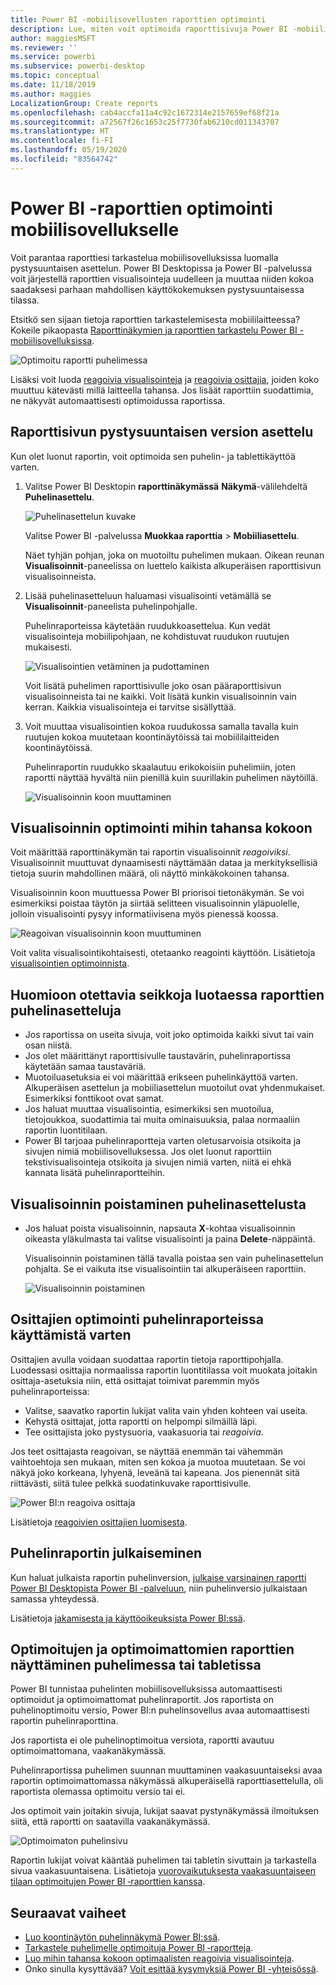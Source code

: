 ```yaml
---
title: Power BI -mobiilisovellusten raporttien optimointi
description: Lue, miten voit optimoida raporttisivuja Power BI -mobiilisovelluksille luomalla raportista erityisesti puhelimiin ja tabletteihin soveltuvan pystysuuntaisen version.
author: maggiesMSFT
ms.reviewer: ''
ms.service: powerbi
ms.subservice: powerbi-desktop
ms.topic: conceptual
ms.date: 11/18/2019
ms.author: maggies
LocalizationGroup: Create reports
ms.openlocfilehash: cab4accfa11a4c92c1672314e2157659ef68f21a
ms.sourcegitcommit: a72567f26c1653c25f7730fab6210cd011343707
ms.translationtype: HT
ms.contentlocale: fi-FI
ms.lasthandoff: 05/19/2020
ms.locfileid: "83564742"
---
```

# <a name="optimize-power-bi-reports-for-the-mobile-app"></a>Power BI -raporttien optimointi mobiilisovellukselle
Voit parantaa raporttiesi tarkastelua mobiilisovelluksissa luomalla pystysuuntaisen asettelun. Power BI Desktopissa ja Power BI -palvelussa voit järjestellä raporttien visualisointeja uudelleen ja muuttaa niiden kokoa saadaksesi parhaan mahdollisen käyttökokemuksen pystysuuntaisessa tilassa.  

Etsitkö sen sijaan tietoja raporttien tarkastelemisesta mobiililaitteessa? Kokeile pikaopasta [Raporttinäkymien ja raporttien tarkastelu Power BI -mobiilisovelluksissa](../consumer/mobile/mobile-apps-quickstart-view-dashboard-report.md).

![Optimoitu raportti puhelimessa](media/desktop-create-phone-report/desktop-create-phone-report-1.png)

Lisäksi voit luoda [reagoivia visualisointeja](#optimize-a-visual-for-any-size) ja [reagoivia osittajia](#enhance-slicers-to-work-well-in-phone-reports), joiden koko muuttuu kätevästi millä laitteella tahansa. Jos lisäät raporttiin suodattimia, ne näkyvät automaattisesti optimoidussa raportissa.

## <a name="lay-out-a-portrait-version-of-a-report-page"></a>Raporttisivun pystysuuntaisen version asettelu

Kun olet luonut raportin, voit optimoida sen puhelin- ja tablettikäyttöä varten.

1. Valitse Power BI Desktopin **raporttinäkymässä** **Näkymä**-välilehdeltä **Puhelinasettelu**.  
   
    ![Puhelinasettelun kuvake](media/desktop-create-phone-report/desktop-create-phone-report-3.png)
   
    Valitse Power BI -palvelussa **Muokkaa raporttia** > **Mobiiliasettelu**.

    Näet tyhjän pohjan, joka on muotoiltu puhelimen mukaan. Oikean reunan **Visualisoinnit**-paneelissa on luettelo kaikista alkuperäisen raporttisivun visualisoinneista.

1. Lisää puhelinasetteluun haluamasi visualisointi vetämällä se **Visualisoinnit**-paneelista puhelinpohjalle.
   
    Puhelinraporteissa käytetään ruudukkoasettelua. Kun vedät visualisointeja mobiilipohjaan, ne kohdistuvat ruudukon ruutujen mukaisesti.
   
    ![Visualisointien vetäminen ja pudottaminen](media/desktop-create-phone-report/desktop-create-phone-report-4.gif)
   
    Voit lisätä puhelimen raporttisivulle joko osan pääraporttisivun visualisoinneista tai ne kaikki. Voit lisätä kunkin visualisoinnin vain kerran. Kaikkia visualisointeja ei tarvitse sisällyttää.

1. Voit muuttaa visualisointien kokoa ruudukossa samalla tavalla kuin ruutujen kokoa muutetaan koontinäytöissä tai mobiililaitteiden koontinäytöissä.
   
   Puhelinraportin ruudukko skaalautuu erikokoisiin puhelimiin, joten raportti näyttää hyvältä niin pienillä kuin suurillakin puhelimen näytöillä.
   
   ![Visualisoinnin koon muuttaminen](media/desktop-create-phone-report/desktop-create-phone-report-5.gif)

## <a name="optimize-a-visual-for-any-size"></a>Visualisoinnin optimointi mihin tahansa kokoon
Voit määrittää raporttinäkymän tai raportin visualisoinnit *reagoiviksi*. Visualisoinnit muuttuvat dynaamisesti näyttämään dataa ja merkityksellisiä tietoja suurin mahdollinen määrä, oli näyttö minkäkokoinen tahansa. 

Visualisoinnin koon muuttuessa Power BI priorisoi tietonäkymän. Se voi esimerkiksi poistaa täytön ja siirtää selitteen visualisoinnin yläpuolelle, jolloin visualisointi pysyy informatiivisena myös pienessä koossa.

![Reagoivan visualisoinnin koon muuttuminen](media/desktop-create-phone-report/desktop-create-phone-report-6.gif)

Voit valita visualisointikohtaisesti, otetaanko reagointi käyttöön. Lisätietoja [visualisointien optimoinnista](../visuals/power-bi-report-visualizations.md).

## <a name="considerations-when-creating-phone-report-layouts"></a>Huomioon otettavia seikkoja luotaessa raporttien puhelinasetteluja
* Jos raportissa on useita sivuja, voit joko optimoida kaikki sivut tai vain osan niistä. 
* Jos olet määrittänyt raporttisivulle taustavärin, puhelinraportissa käytetään samaa taustaväriä.
* Muotoiluasetuksia ei voi määrittää erikseen puhelinkäyttöä varten. Alkuperäisen asettelun ja mobiiliasettelun muotoilut ovat yhdenmukaiset. Esimerkiksi fonttikoot ovat samat.
* Jos haluat muuttaa visualisointia, esimerkiksi sen muotoilua, tietojoukkoa, suodattimia tai muita ominaisuuksia, palaa normaaliin raportin luontitilaan.
* Power BI tarjoaa puhelinraportteja varten oletusarvoisia otsikoita ja sivujen nimiä mobiilisovelluksessa. Jos olet luonut raporttiin tekstivisualisointeja otsikoita ja sivujen nimiä varten, niitä ei ehkä kannata lisätä puhelinraportteihin.     

## <a name="remove-a-visual-from-the-phone-layout"></a>Visualisoinnin poistaminen puhelinasettelusta
* Jos haluat poista visualisoinnin, napsauta **X**-kohtaa visualisoinnin oikeasta yläkulmasta tai valitse visualisointi ja paina **Delete**-näppäintä.
  
   Visualisoinnin poistaminen tällä tavalla poistaa sen vain puhelinasettelun pohjalta. Se ei vaikuta itse visualisointiin tai alkuperäiseen raporttiin.
  
   ![Visualisoinnin poistaminen](media/desktop-create-phone-report/desktop-create-phone-report-7.gif)

## <a name="enhance-slicers-to-work-well-in-phone-reports"></a>Osittajien optimointi puhelinraporteissa käyttämistä varten
Osittajien avulla voidaan suodattaa raportin tietoja raporttipohjalla. Luodessasi osittajia normaalissa raportin luontitilassa voit muokata joitakin osittaja-asetuksia niin, että osittajat toimivat paremmin myös puhelinraporteissa:

* Valitse, saavatko raportin lukijat valita vain yhden kohteen vai useita.
* Kehystä osittajat, jotta raportti on helpompi silmäillä läpi.
* Tee osittajista joko pystysuoria, vaakasuoria tai *reagoivia*. 

Jos teet osittajasta reagoivan, se näyttää enemmän tai vähemmän vaihtoehtoja sen mukaan, miten sen kokoa ja muotoa muutetaan. Se voi näkyä joko korkeana, lyhyenä, leveänä tai kapeana. Jos pienennät sitä riittävästi, siitä tulee pelkkä suodatinkuvake raporttisivulle. 

![Power BI:n reagoiva osittaja](media/desktop-create-phone-report/desktop-create-phone-report-8.png)

Lisätietoja [reagoivien osittajien luomisesta](power-bi-slicer-filter-responsive.md).

## <a name="publish-a-phone-report"></a>Puhelinraportin julkaiseminen
Kun haluat julkaista raportin puhelinversion, [julkaise varsinainen raportti Power BI Desktopista Power BI -palveluun](desktop-upload-desktop-files.md), niin puhelinversio julkaistaan samassa yhteydessä.
  
Lisätietoja [jakamisesta ja käyttöoikeuksista Power BI:ssä](../collaborate-share/service-how-to-collaborate-distribute-dashboards-reports.md).

## <a name="view-optimized-and-unoptimized-reports-on-a-phone-or-tablet"></a>Optimoitujen ja optimoimattomien raporttien näyttäminen puhelimessa tai tabletissa
Power BI tunnistaa puhelinten mobiilisovelluksissa automaattisesti optimoidut ja optimoimattomat puhelinraportit. Jos raportista on puhelinoptimoitu versio, Power BI:n puhelinsovellus avaa automaattisesti raportin puhelinraporttina.

Jos raportista ei ole puhelinoptimoitua versiota, raportti avautuu optimoimattomana, vaakanäkymässä.  

Puhelinraportissa puhelimen suunnan muuttaminen vaakasuuntaiseksi avaa raportin optimoimattomassa näkymässä alkuperäisellä raporttiasettelulla, oli raportista olemassa optimoitu versio tai ei.

Jos optimoit vain joitakin sivuja, lukijat saavat pystynäkymässä ilmoituksen siitä, että raportti on saatavilla vaakanäkymässä.

![Optimoimaton puhelinsivu](media/desktop-create-phone-report/desktop-create-phone-report-9.png)

Raportin lukijat voivat kääntää puhelimen tai tabletin sivuttain ja tarkastella sivua vaakasuuntaisena. Lisätietoja [vuorovaikutuksesta vaakasuuntaiseen tilaan optimoitujen Power BI ‑raporttien kanssa](../consumer/mobile/mobile-apps-view-phone-report.md).

## <a name="next-steps"></a>Seuraavat vaiheet
* [Luo koontinäytön puhelinnäkymä Power BI:ssä](service-create-dashboard-mobile-phone-view.md).
* [Tarkastele puhelimelle optimoituja Power BI ‑raportteja](../consumer/mobile/mobile-apps-view-phone-report.md).
* [Luo mihin tahansa kokoon optimaalisten reagoivia visualisointeja](../visuals/power-bi-report-visualizations.md).
* Onko sinulla kysyttävää? [Voit esittää kysymyksiä Power BI -yhteisössä](https://community.powerbi.com/).
